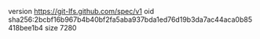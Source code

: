 version https://git-lfs.github.com/spec/v1
oid sha256:2bcbf16b967b4b40bf2fa5aba937bda1ed76d19b3da7ac44aca0b85418bee1b4
size 7280
